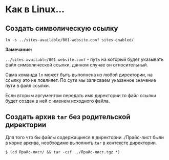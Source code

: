# Как в Linux...

## Создать символическую ссылку
```shell
ln -s ../sites-available/001-website.conf sites-enabled/
```
**Замечание:**

`../sites-available/001-website.conf` - путь на который будет указывать файл символической ссылки, данном случае он относительный.

Сама команда `ln` может быть выполнена из любой директории, на ссылку это не повлияет. По сути мы записваем указанное значение пути в файл ссылки.

Если вторым аргументом передать имя директории то файл ссылки будет создан в ней с именем исходного файла.

## Создать архив `tar` без родительской директории

Для того что бы файлы содержащиеся в директории ./Прайс-лист были в корне архива, необходимо выполнить `tar` в контексте директории.

```
$ (cd Прайс-лист/ && tar -czf ../Прайс-лист.tgz *)
```
